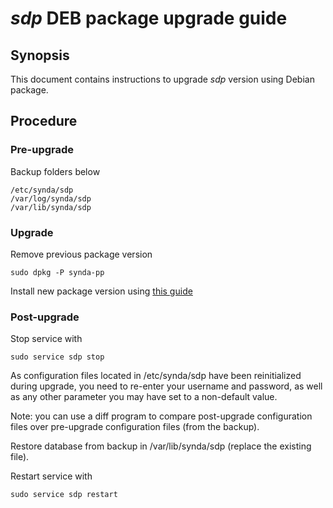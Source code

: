 # *sdp* DEB package upgrade guide

## Synopsis

This document contains instructions to upgrade *sdp* version using Debian package.

## Procedure

### Pre-upgrade

Backup folders below

    /etc/synda/sdp
    /var/log/synda/sdp
    /var/lib/synda/sdp

### Upgrade

Remove previous package version

    sudo dpkg -P synda-pp

Install new package version using [this guide](deb_install.md)

### Post-upgrade

Stop service with

```
sudo service sdp stop
```

As configuration files located in /etc/synda/sdp have been reinitialized
during upgrade, you need to re-enter your username and password, as well as any
other parameter you may have set to a non-default value.

Note: you can use a diff program to compare post-upgrade configuration files
over pre-upgrade configuration files (from the backup).

Restore database from backup in /var/lib/synda/sdp (replace the existing file).

Restart service with

```
sudo service sdp restart
```

